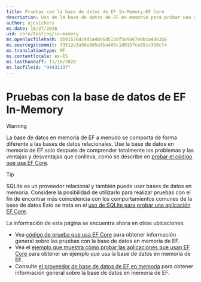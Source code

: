 ```yaml
---
title: Pruebas con la base de datos de EF In-Memory-EF Core
description: Uso de la base de datos de EF en memoria para probar una aplicación Entity Framework Core
author: ajcvickers
ms.date: 10/27/2016
uid: core/testing/in-memory
ms.openlocfilehash: db91570dc9d5a4b95d513df509867e9bca406356
ms.sourcegitcommit: f3512e3a98e685a3ba409c1d0157ce85cc390cf4
ms.translationtype: MT
ms.contentlocale: es-ES
ms.lasthandoff: 11/10/2020
ms.locfileid: "94431337"
---
```

# <a name="testing-with-the-ef-in-memory-database"></a>Pruebas con la base de datos de EF In-Memory

> [!WARNING]
> La base de datos en memoria de EF a menudo se comporta de forma diferente a las bases de datos relacionales.
> Use la base de datos en memoria de EF solo después de comprender totalmente los problemas y las ventajas y desventajas que conlleva, como se describe en [probar el código que usa EF Core](xref:core/testing/index).  

> [!TIP]
> SQLite es un proveedor relacional y también puede usar bases de datos en memoria.
> Considere la posibilidad de utilizarlo para realizar pruebas con el fin de encontrar más coincidencia con los comportamientos comunes de la base de datos
> Esto se trata en el [uso de SQLite para probar una aplicación EF Core](xref:core/testing/sqlite).

La información de esta página se encuentra ahora en otras ubicaciones:

* Vea [código de prueba que usa EF Core](xref:core/testing/index) para obtener información general sobre las pruebas con la base de datos en memoria de EF.
* Vea el [ejemplo que muestra cómo probar las aplicaciones que usan EF Core](xref:core/testing/testing-sample) para obtener un ejemplo que usa la base de datos en memoria de EF.
* Consulte [el proveedor de base de datos de EF en memoria](xref:core/providers/in-memory/index) para obtener información general sobre la base de datos en memoria de EF.
